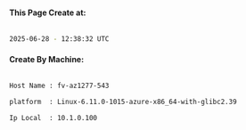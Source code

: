 
   
#### This Page Create at:

```bash

2025-06-28 - 12:38:32 UTC

```

#### Create By Machine:

```bash

Host Name : fv-az1277-543

platform  : Linux-6.11.0-1015-azure-x86_64-with-glibc2.39

Ip Local  : 10.1.0.100

```

